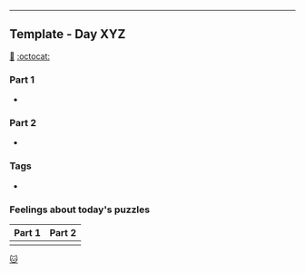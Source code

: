 ---
## Template - Day XYZ

[🧩](https://adventofcode.com/2023/day/XYZ "Puzzle")    [:octocat:](https://github.com/lcirvine/advent_of_code/blob/master/2023/dayXYZ.py "Code")

### Part 1

- 

### Part 2

- 

### Tags
- 

### Feelings about today's puzzles
| **Part 1** | **Part 2** |
|------------|------------|
|||

[🐱](https://github-emoji-picker.rickstaa.dev/, "Emoji Picker")
